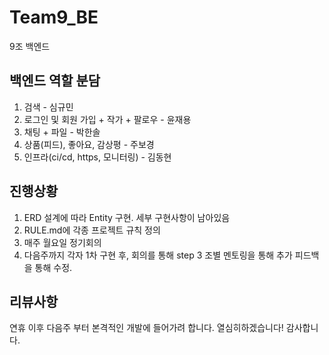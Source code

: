 # Team9_BE
9조 백엔드

## 백엔드 역할 분담

1. 검색 - 심규민
2. 로그인 및 회원 가입 + 작가 + 팔로우 - 윤재용
3. 채팅 + 파일 - 박한솔
4. 상품(피드), 좋아요, 감상평 - 주보경 
5. 인프라(ci/cd, https, 모니터링) - 김동현

## 진행상황
1. ERD 설계에 따라 Entity 구현. 세부 구현사항이 남아있음
2. RULE.md에 각종 프로젝트 규칙 정의
3. 매주 월요일 정기회의
4. 다음주까지 각자 1차 구현 후, 회의를 통해 step 3 조별 멘토링을 통해 추가 피드백을 통해 수정.


## 리뷰사항
연휴 이후 다음주 부터 본격적인 개발에 들어가려 합니다. 열심히하겠습니다! 감사합니다.
